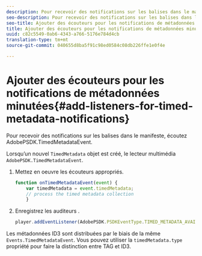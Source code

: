 ```yaml
---
description: Pour recevoir des notifications sur les balises dans le manifeste, écoutez AdobePSDK.TimedMetadataEvent.
seo-description: Pour recevoir des notifications sur les balises dans le manifeste, écoutez AdobePSDK.TimedMetadataEvent.
seo-title: Ajouter des écouteurs pour les notifications de métadonnées minutées
title: Ajouter des écouteurs pour les notifications de métadonnées minutées
uuid: c82c5549-0ab6-4343-a766-5176e784d4cb
translation-type: tm+mt
source-git-commit: 040655d8ba5f91c98ed0584c08db226ffe1e0f4e

---
```



# Ajouter des écouteurs pour les notifications de métadonnées minutées{#add-listeners-for-timed-metadata-notifications}

Pour recevoir des notifications sur les balises dans le manifeste, écoutez AdobePSDK.TimedMetadataEvent.

Lorsqu’un nouvel `TimedMetadata` objet est créé, le lecteur multimédia `AdobePSDK.TimedMetadataEvent`.

1. Mettez en oeuvre les écouteurs appropriés.

   ```js
   function onTimedMetadataEvent(event) { 
       var timedMetadata = event.timedMetadata; 
       // process the timed metadata collection 
       } 
   ```

1. Enregistrez les auditeurs .

   ```js
   player.addEventListener(AdobePSDK.PSDKEventType.TIMED_METADATA_AVAILABLE, onTimedMetadataEvent);
   ```

Les métadonnées ID3 sont distribuées par le biais de la même `Events.TimedMetadataEvent`. Vous pouvez utiliser la `timedMetadata.type` propriété pour faire la distinction entre TAG et ID3.

